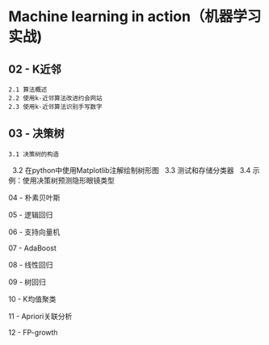 Machine learning in action（机器学习实战)
=========
02 - K近邻
---------
    2.1 算法概述
    2.2 使用k-近邻算法改进约会网站
    2.3 使用k-近邻算法识别手写数字

03 - 决策树
--------
    3.1 决策树的构造
    3.2 在python中使用Matplotlib注解绘制树形图
    3.3 测试和存储分类器
    3.4 示例：使用决策树预测隐形眼镜类型

04 - 朴素贝叶斯

05 - 逻辑回归

06 - 支持向量机

07 - AdaBoost

08 - 线性回归

09 - 树回归

10 - K均值聚类

11 - Apriori关联分析

12 - FP-growth
